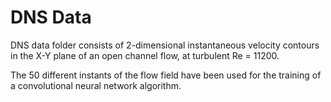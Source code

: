 # DNS Data

DNS data folder consists of 2-dimensional instantaneous velocity
contours in the X-Y plane of an open channel flow, at turbulent Re = 11200.

The 50 different instants of the flow field have been used for the training of
a convolutional neural network algorithm.
